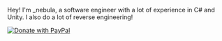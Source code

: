 Hey! I'm \_nebula, a software engineer with a lot of experience in C# and Unity. I also do a lot of reverse engineering!

[![Donate with PayPal](https://img.shields.io/badge/PayPal-Donate%20to%20support%20my%20cool%20projects%20%3A3-blue?style=for-the-badge&color=blue&logo=paypal)](https://www.paypal.com/paypalme/nebula2056)
